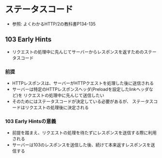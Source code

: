 # ステータスコード 
- 参照: よくわかるHTTP/2の教科書P134-135

## 103 Early Hints
- リクエストの処理中に先んじてサーバーからレスポンスを返すためのステータスコード

### 前提
- HTTPレスポンスは、サーバーがHTTPクエストを処理した後に送信される
- サーバーは特定のHTTPレスポンスヘッダ(Preloadを設定したlinkヘッダなど)を
  リクエストの処理中に先んじて送信したい
- そのためにはステータスコードが決定している必要があるが、
  ステータスコードはリクエストの処理後に決定される

### 103 Early Hintsの意義
- 前提を踏まえ、リクエストの処理を待たずにレスポンスを送信する際に利用される
- サーバーは103のレスポンスを送信した後、続けて本来返すレスポンスを送信する
